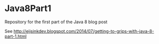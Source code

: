 Java8Part1
==========

Repository for the first part of the Java 8 blog post

See http://eijsinkdev.blogspot.com/2014/07/getting-to-grips-with-java-8-part-1.html
